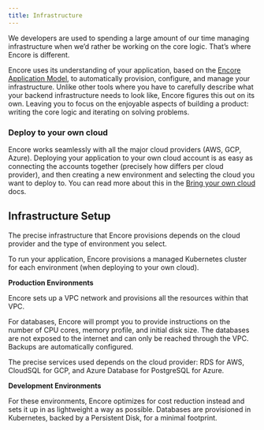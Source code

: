 ```yaml
---
title: Infrastructure
---
```


We developers are used to spending a large amount of our time managing infrastructure when we’d rather be working on the core logic. That’s where Encore is different.

Encore uses its understanding of your application, based on the [Encore Application Model](../application-model), to automatically provision, configure, and manage your infrastructure. Unlike other tools where you have to carefully describe what your backend infrastructure needs to look like, Encore figures this out on its own. Leaving you to focus on the enjoyable aspects of building a product: writing the core logic and iterating on solving problems.

### Deploy to your own cloud
Encore works seamlessly with all the major cloud providers (AWS, GCP, Azure). Deploying your application to your own cloud account is as easy as connecting the accounts together (precisely how differs per cloud provider), and then creating a new environment and selecting the cloud you want to deploy to. You can read more about this in the [Bring your own cloud](./own-cloud) docs.

## Infrastructure Setup
The precise infrastructure that Encore provisions depends on the cloud provider and the type of environment you select.

To run your application, Encore provisions a managed Kubernetes cluster for each environment (when deploying to your own cloud).

**Production Environments**

Encore sets up a VPC network and provisions all the resources within that VPC.

For databases, Encore will prompt you to provide instructions on the number of CPU cores, memory profile, and initial disk size. The databases are not exposed to the internet and can only be reached through the VPC. Backups are automatically configured.

The precise services used depends on the cloud provider: RDS for AWS, CloudSQL for GCP, and Azure Database for PostgreSQL for Azure.

**Development Environments**

For these environments, Encore optimizes for cost reduction instead and sets it up in as lightweight a way as possible. Databases are provisioned in Kubernetes, backed by a Persistent Disk, for a minimal footprint.


